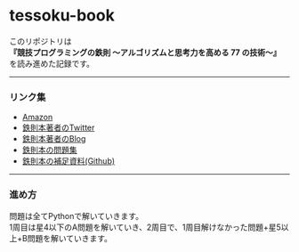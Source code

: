 # tessoku-book

このリポジトリは<br>
**『競技プログラミングの鉄則 ～アルゴリズムと思考力を高める 77 の技術～』**
を読み進めた記録です。<br>

-------
### リンク集
* [Amazon](https://www.amazon.co.jp/dp/483997750X)
* [鉄則本著者のTwitter](https://twitter.com/e869120)
* [鉄則本著者のBlog](https://t.co/NoHOtXL9hN)
* [鉄則本の問題集](https://atcoder.jp/contests/tessoku-book)
* [鉄則本の補足資料(Github)](https://github.com/E869120/kyopro-tessoku)

-------
### 進め方
問題は全てPythonで解いていきます。<br>
1周目は星4以下のA問題を解いていき、2周目で、1周目解けなかった問題+星5以上+B問題を解いていきます。
